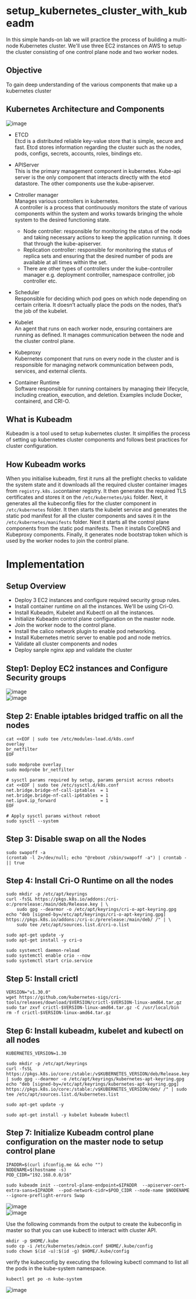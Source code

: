 # setup_kubernetes_cluster_with_kubeadm
In this simple hands-on lab we will practice the process of building a multi-node Kubernetes cluster. We'll use three EC2 instances on AWS to setup the cluster consisting of one control plane node and two worker nodes. <br>

## Objective
To gain deep understanding of the various components that make up a kubernetes cluster <br>

## Kubernetes Architecture and Components
![image](https://github.com/user-attachments/assets/7ad98bb6-c269-4b1f-8c7f-fc4146ebeeea) <br>

- ETCD <br>
Etcd is a distributed reliable key-value store that is simple, secure and fast. Etcd stores information regarding the cluster such as the nodes, pods, configs, secrets, accounts, roles, bindings etc. <br>

- APIServer <br>
This is the primary management component in kubernetes. Kube-api server is the only component that interacts directly with the etcd datastore. The other components use the kube-apiserver. <br>

- Cntroller manager <br>
Manages various controllers in kubernetes. <br>
A controller is a process that continuously monitors the state of various components within the system and works towards bringing the whole system to the desired functioning state. <br>
  - Node controller: responsible for monitoring the status of the node and taking necessary actions to keep the application running. It does that through the kube-apiserver. <br>
  - Replication controller: responsible for monitoring the status of replica sets and ensuring that the desired number of pods are available at all times within the set. <br>
  - There are other types of controllers under the kube-controller manager e.g. deployment controller, namespace controller, job controller etc. <br>

- Scheduler <br>
Responsible for deciding which pod goes on which node depending on certain criteria. It doesn’t actually place the pods on the nodes, that’s the job of the kubelet. <br>

- Kubelet <br>
An agent that runs on each worker node, ensuring containers are running as defined. It manages communication between the node and the cluster control plane. <br>

- Kubeproxy <br>
Kubernetes component that runs on every node in the cluster and is responsible for managing network communication between pods, services, and external clients. <br>

- Container Runtime <br>
Software responsible for running containers by managing their lifecycle, including creation, execution, and deletion. Examples include Docker, containerd, and CRI-O. <br>



## What is Kubeadm 
Kubeadm is a tool used to setup kubernetes cluster. It simplifies the process of setting up kubernetes cluster components and follows best practices for cluster configuration.

## How Kubeadm works
When you initialise kubeadm, first it runs all the preflight checks to validate the system state and it downloads all the required cluster container images from ```registry.k8s.io```container registry. It then generates the required TLS certificates and stores it on the ```/etc/kubernetes/pki``` folder. Next, it generates all the kubeconfig files for the cluster component in ```/etc/kubernetes``` folder. It then starts the kubelet service and generates the static pod manifest for all the cluster components and saves it in the ```/etc/kubernetes/manifests``` folder. Next it starts all the control plane components from the static pod manifests. Then it installs CoreDNS and Kubeproxy components. Finally, it generates node bootstrap token which is used by the worker nodes to join the control plane.


# Implementation

## Setup Overview
- Deploy 3 EC2 instances and configure required security group rules.
- Install container runtime on all the instances. We'll be using Cri-O.
- Install Kubeadm, Kubelet and Kubectl on all the instances.
- Initialize Kubeadm control plane configuration on the master node.
- Join the worker node to the control plane.
- Install the calico network plugin to enable pod networking.
- Install Kubernetes metric server to enable pod and node metrics.
- Validate all cluster components and nodes
- Deploy sanple nginx app and validate the cluster

## Step1: Deploy EC2 instances and Configure Security groups
![image](https://github.com/user-attachments/assets/070767b8-9f08-4732-9ae8-91b85f8b21e1) <br>
![image](https://github.com/user-attachments/assets/4e76d109-987e-4ecb-9bad-48dd258d7055) <br>

## Step 2: Enable iptables bridged traffic on all the nodes
```
cat <<EOF | sudo tee /etc/modules-load.d/k8s.conf
overlay
br_netfilter
EOF

sudo modprobe overlay
sudo modprobe br_netfilter

# sysctl params required by setup, params persist across reboots
cat <<EOF | sudo tee /etc/sysctl.d/k8s.conf
net.bridge.bridge-nf-call-iptables  = 1
net.bridge.bridge-nf-call-ip6tables = 1
net.ipv4.ip_forward                 = 1
EOF

# Apply sysctl params without reboot
sudo sysctl --system
```

## Step 3: Disable swap on all the Nodes
```
sudo swapoff -a
(crontab -l 2>/dev/null; echo "@reboot /sbin/swapoff -a") | crontab - || true
```
## Step 4: Install Cri-O Runtime on all the nodes
```
sudo mkdir -p /etc/apt/keyrings
curl -fsSL https://pkgs.k8s.io/addons:/cri-o:/prerelease:/main/deb/Release.key | \
    sudo gpg --dearmor -o /etc/apt/keyrings/cri-o-apt-keyring.gpg
echo "deb [signed-by=/etc/apt/keyrings/cri-o-apt-keyring.gpg] https://pkgs.k8s.io/addons:/cri-o:/prerelease:/main/deb/ /" | \
    sudo tee /etc/apt/sources.list.d/cri-o.list

```
```
sudo apt-get update -y
sudo apt-get install -y cri-o
```
```
sudo systemctl daemon-reload
sudo systemctl enable crio --now
sudo systemctl start crio.service
```
## Step 5: Install crictl
```
VERSION="v1.30.0"
wget https://github.com/kubernetes-sigs/cri-tools/releases/download/$VERSION/crictl-$VERSION-linux-amd64.tar.gz
sudo tar zxvf crictl-$VERSION-linux-amd64.tar.gz -C /usr/local/bin
rm -f crictl-$VERSION-linux-amd64.tar.gz
```
## Step 6: Install kubeadm, kubelet and kubectl on all nodes
```
KUBERNETES_VERSION=1.30

sudo mkdir -p /etc/apt/keyrings
curl -fsSL https://pkgs.k8s.io/core:/stable:/v$KUBERNETES_VERSION/deb/Release.key | sudo gpg --dearmor -o /etc/apt/keyrings/kubernetes-apt-keyring.gpg
echo "deb [signed-by=/etc/apt/keyrings/kubernetes-apt-keyring.gpg] https://pkgs.k8s.io/core:/stable:/v$KUBERNETES_VERSION/deb/ /" | sudo tee /etc/apt/sources.list.d/kubernetes.list
```
```
sudo apt-get update -y
```
```
sudo apt-get install -y kubelet kubeadm kubectl
```
## Step 7: Initialize Kubeadm control plane configuration on the master node to setup control plane
```
IPADDR=$(curl ifconfig.me && echo "")
NODENAME=$(hostname -s)
POD_CIDR="192.168.0.0/16"
```
```
sudo kubeadm init --control-plane-endpoint=$IPADDR  --apiserver-cert-extra-sans=$IPADDR  --pod-network-cidr=$POD_CIDR --node-name $NODENAME --ignore-preflight-errors Swap
```
![image](https://github.com/user-attachments/assets/d32bf3ab-65fe-4a06-a4de-c8ba0a4028bd) <br>
![image](https://github.com/user-attachments/assets/7fbe4e30-4cb2-419c-8462-a6e25834135e) <br>

Use the following commands from the output to create the kubeconfig in master so that you can use kubectl to interact with cluster API.

```
mkdir -p $HOME/.kube
sudo cp -i /etc/kubernetes/admin.conf $HOME/.kube/config
sudo chown $(id -u):$(id -g) $HOME/.kube/config
```
verify the kubeconfig by executing the following kubectl command to list all the pods in the kube-system namespace.
```
kubectl get po -n kube-system
```
![image](https://github.com/user-attachments/assets/8f2ac928-e827-4bf0-8a3c-c5ec357eff4f) <br>




